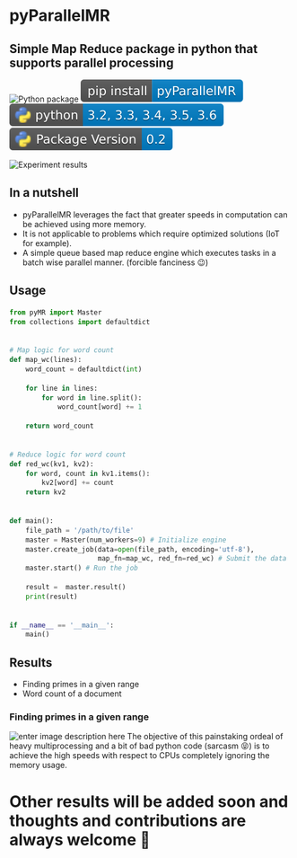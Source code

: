 # pyParallelMR

## Simple Map Reduce package in python that supports parallel processing

![Python package](https://github.com/k4rth33k/pyMR/workflows/Python%20package/badge.svg?branch=master) ![enter image description here](https://raw.githubusercontent.com/k4rth33k/pyMR/master/badges/pip-install.svg) ![enter image description here](https://raw.githubusercontent.com/k4rth33k/pyMR/master/badges/python_ver.svg) ![enter image description here](https://raw.githubusercontent.com/k4rth33k/pyMR/master/badges/version.svg)
  
![Experiment results](https://k4rth33k.github.io/files/PrimesPlain.png)
## In a nutshell
 - pyParallelMR leverages the fact that greater speeds in computation can be achieved using more memory. 
 - It is not applicable to problems which require optimized solutions (IoT for example).
 - A simple queue based map reduce engine which executes tasks in a batch wise parallel manner. (forcible fanciness :wink:) 

## Usage
```python
from pyMR import Master
from collections import defaultdict


# Map logic for word count
def map_wc(lines):
    word_count = defaultdict(int)

    for line in lines:
        for word in line.split():
            word_count[word] += 1

    return word_count


# Reduce logic for word count
def red_wc(kv1, kv2):
    for word, count in kv1.items():
        kv2[word] += count
    return kv2


def main():
    file_path = '/path/to/file'
    master = Master(num_workers=9) # Initialize engine
    master.create_job(data=open(file_path, encoding='utf-8'),
                      map_fn=map_wc, red_fn=red_wc) # Submit the data
    master.start() # Run the job

    result =  master.result()
    print(result)


if __name__ == '__main__':
    main()
```

## Results

 - Finding primes in a given range
 - Word count of a document
 
 ### Finding primes in a given range
 ![enter image description here](https://k4rth33k.github.io/files/PrimesTradeoff.png)
The objective of this painstaking ordeal of heavy multiprocessing and a bit of bad python code (sarcasm :stuck_out_tongue_closed_eyes:) is to achieve the high speeds with respect to CPUs completely ignoring the memory usage.

# Other results will be added soon and thoughts and contributions are always welcome :purple_heart:
